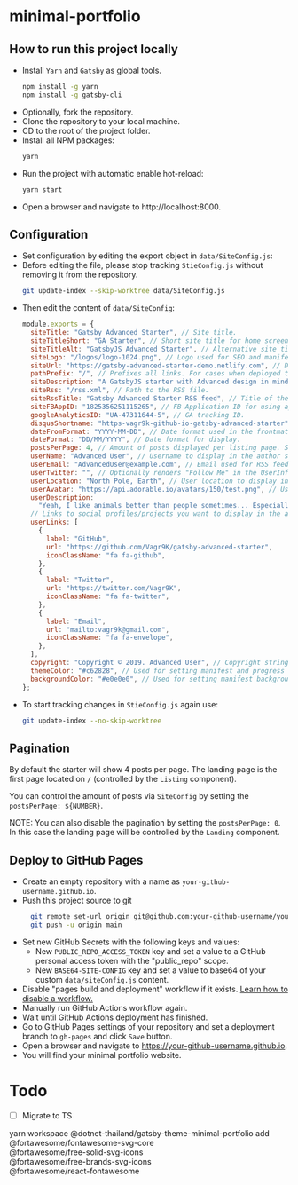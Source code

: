 # minimal-portfolio

## How to run this project locally
- Install `Yarn` and `Gatsby` as global tools.
  ```sh
  npm install -g yarn
  npm install -g gatsby-cli
  ```
- Optionally, fork the repository.
- Clone the repository to your local machine.
- CD to the root of the project folder.
- Install all NPM packages:
  ```sh
  yarn
  ```
- Run the project with automatic enable hot-reload:
  ```sh
  yarn start
  ```
- Open a browser and navigate to http://localhost:8000.

## Configuration
- Set configuration by editing the export object in `data/SiteConfig.js`:
- Before editing the file, please stop tracking `StieConfig.js` without removing it from the repository.
  ```sh
  git update-index --skip-worktree data/SiteConfig.js
  ```
- Then edit the content of `data/SiteConfig`:
  ```js
  module.exports = {
    siteTitle: "Gatsby Advanced Starter", // Site title.
    siteTitleShort: "GA Starter", // Short site title for home screen (PWA). Preferably should be under 12 characters to prevent truncation.
    siteTitleAlt: "GatsbyJS Advanced Starter", // Alternative site title for SEO.
    siteLogo: "/logos/logo-1024.png", // Logo used for SEO and manifest.
    siteUrl: "https://gatsby-advanced-starter-demo.netlify.com", // Domain of your website without pathPrefix.
    pathPrefix: "/", // Prefixes all links. For cases when deployed to example.github.io/gatsby-advanced-starter/.
    siteDescription: "A GatsbyJS starter with Advanced design in mind.", // Website description used for RSS feeds/meta description tag.
    siteRss: "/rss.xml", // Path to the RSS file.
    siteRssTitle: "Gatsby Advanced Starter RSS feed", // Title of the RSS feed
    siteFBAppID: "1825356251115265", // FB Application ID for using app insights
    googleAnalyticsID: "UA-47311644-5", // GA tracking ID.
    disqusShortname: "https-vagr9k-github-io-gatsby-advanced-starter", // Disqus shortname.
    dateFromFormat: "YYYY-MM-DD", // Date format used in the frontmatter.
    dateFormat: "DD/MM/YYYY", // Date format for display.
    postsPerPage: 4, // Amount of posts displayed per listing page. Set to zero to disable paging. See the "Pagination" section.
    userName: "Advanced User", // Username to display in the author segment.
    userEmail: "AdvancedUser@example.com", // Email used for RSS feed's author segment
    userTwitter: "", // Optionally renders "Follow Me" in the UserInfo segment.
    userLocation: "North Pole, Earth", // User location to display in the author segment.
    userAvatar: "https://api.adorable.io/avatars/150/test.png", // User avatar to display in the author segment.
    userDescription:
      "Yeah, I like animals better than people sometimes... Especially dogs. Dogs are the best. Every time you come home, they act like they haven't seen you in a year. And the good thing about dogs... is they got different dogs for different people.", // User description to display in the author segment.
    // Links to social profiles/projects you want to display in the author segment/navigation bar.
    userLinks: [
      {
        label: "GitHub",
        url: "https://github.com/Vagr9K/gatsby-advanced-starter",
        iconClassName: "fa fa-github",
      },
      {
        label: "Twitter",
        url: "https://twitter.com/Vagr9K",
        iconClassName: "fa fa-twitter",
      },
      {
        label: "Email",
        url: "mailto:vagr9k@gmail.com",
        iconClassName: "fa fa-envelope",
      },
    ],
    copyright: "Copyright © 2019. Advanced User", // Copyright string for the footer of the website and RSS feed.
    themeColor: "#c62828", // Used for setting manifest and progress theme colors.
    backgroundColor: "#e0e0e0", // Used for setting manifest background color.
  };
- To start tracking changes in `StieConfig.js` again use:
  ```sh
  git update-index --no-skip-worktree 
  ```

## Pagination

By default the starter will show 4 posts per page. The landing page is the first page located on `/` (controlled by the `Listing` component).

You can control the amount of posts via `SiteConfig` by setting the `postsPerPage: ${NUMBER}`.

NOTE: You can also disable the pagination by setting the `postsPerPage: 0`. In this case the landing page will be controlled by the `Landing` component.

## Deploy to GitHub Pages
- Create an empty repository with a name as `your-github-username.github.io`.
- Push this project source to git
  ```sh
    git remote set-url origin git@github.com:your-github-username/your-github-username.github.io.git
    git push -u origin main
  ```
- Set new GitHub Secrets with the following keys and values:
  - New `PUBLIC_REPO_ACCESS_TOKEN` key and set a value to a GitHub personal access token with the "public_repo" scope.
  - New `BASE64-SITE-CONFIG` key and set a value to base64 of your custom `data/siteConfig.js` content.
- Disable "pages build and deployment" workflow if it exists. [Learn how to disable a workflow.](https://docs.github.com/en/actions/managing-workflow-runs/disabling-and-enabling-a-workflow#disabling-a-workflow)
- Manually run GitHub Actions workflow again.
- Wait until GitHub Actions deployment has finished.
- Go to GitHub Pages settings of your repository and set a deployment branch to `gh-pages` and click `Save` button.
- Open a browser and navigate to https://your-github-username.github.io.
- You will find your minimal portfolio website.

# Todo 
- [ ] Migrate to TS

yarn workspace @dotnet-thailand/gatsby-theme-minimal-portfolio add \
  @fortawesome/fontawesome-svg-core \
  @fortawesome/free-solid-svg-icons \
  @fortawesome/free-brands-svg-icons \
  @fortawesome/react-fontawesome
